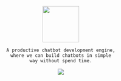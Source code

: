 <p align="center">
	<img src="https://res.cloudinary.com/lilaslab/image/upload/v1588374493/logo_hjvwvb.png" height="96">
</p>

<div align="center">
	
	A productive chatbot development engine,
	where we can build chatbots in simple
	way without spend time.

</div>

<p align="center">
	<img src="https://res.cloudinary.com/lilaslab/image/upload/v1588375100/chat_byrhim.png">
</p>

